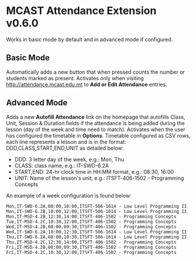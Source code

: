 # MCAST Attendance Extension v0.6.0

Works in basic mode by default and in advanced mode if configured.

## Basic Mode
Automatically adds a new button that when pressed counts the number or students marked as present.
Activates only when visiting http://attendance.mcast.edu.mt to **Add or Edit Attendance** entries. 

## Advanced Mode
Adds a new **Autofill Attendance** link on the homepage that autofills Class, Unit, Session & Duration fields if the attendance is being added during the lesson (day of the week and time need to match). Activates when the user has configured the timetable in **Options**. Timetable configured as CSV rows, each line represents a lesson and is in the format: DDD,CLASS,START,END,UNIT as detailed below:

* DDD: 3 letter day of the week, e.g.: Mon, Thu
* CLASS: class name, e.g.: IT-SWD-6.2A
* START,END: 24-hr clock time in HH:MM format, e.g.: 08:30, 16:00
* UNIT: Name of the lesson's unit, e.g.: ITSFT-406-1502 - Programming Concepts

An example of a week configuration is found below:
```csv
Mon,IT-SWD-6.2A,08:00,10:00,ITSFT-506-1614 - Low Level Programming II
Mon,IT-SWD-6.2B,10:00,12:00,ITSFT-506-1614 - Low Level Programming II
Mon,IT-MSD-4.2B,12:30,14:00,ITSFT-406-1502 - Programming Concepts
Tue,IT-MSD-4.2C,10:30,12:00,ITSFT-406-1502 - Programming Concepts
Wed,IT-MSD-4.2B,08:00,09:30,ITSFT-406-1502 - Programming Concepts
Wed,IT-SWD-6.2A,10:00,12:30,ITSFT-506-1614 - Low Level Programming II
Thu,IT-SWD-6.2A,08:00,10:30,ITSFT-506-1614 - Low Level Programming II
Thu,IT-MSD-4.2C,12:30,14:00,ITSFT-406-1502 - Programming Concepts
Fri,IT-MSD-4.2B,08:00,09:30,ITSFT-406-1502 - Programming Concepts
Fri,IT-MSD-4.2C,10:30,12:00,ITSFT-406-1502 - Programming Concepts
```
